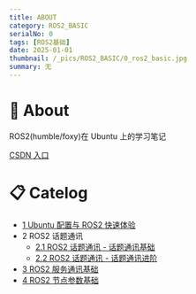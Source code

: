 ```yaml
---
title: ABOUT
category: ROS2_BASIC
serialNo: 0
tags: [ROS2基础]
date: 2025-01-01
thumbnail: /_pics/ROS2_BASIC/0_ros2_basic.jpg
summary: 无
---
```


# 📝 About

ROS2(humble/foxy)在 Ubuntu 上的学习笔记

[CSDN 入口](https://blog.csdn.net/qq_42727752/article/details/130276765)

# 📋 Catelog

- [1 Ubuntu 配置与 ROS2 快速体验](/ros2_basic/2023-02-01-1_1_Ubuntu%E9%85%8D%E7%BD%AE%E4%B8%8EROS2%E5%BF%AB%E9%80%9F%E4%BD%93%E9%AA%8C.html)
- 2 ROS2 话题通讯
  - [2.1 ROS2 话题通讯 - 话题通讯基础](http://127.0.0.1:4000/ros2_basic/2023-02-02-2_1_ROS2%E8%AF%9D%E9%A2%98%E9%80%9A%E8%AE%AF%E5%9F%BA%E7%A1%80.html)
  - [2.2 ROS2 话题通讯 - 话题通讯进阶](http://127.0.0.1:4000/ros2_basic/2023-02-03-2_2_ROS2%E8%AF%9D%E9%A2%98%E9%80%9A%E8%AE%AF%E6%8F%90%E5%8D%87.html)
- [3 ROS2 服务通讯基础](http://127.0.0.1:4000/ros2_basic/2023-02-04-3_1_ROS2%E6%9C%8D%E5%8A%A1%E9%80%9A%E8%AE%AF.html)
- [4 ROS2 节点参数基础](http://127.0.0.1:4000/ros2_basic/2023-02-05-4_1_ROS2%E5%8F%82%E6%95%B0%E6%9C%8D%E5%8A%A1%E5%99%A8.html)
